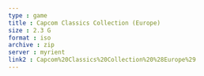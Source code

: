 ```yaml
---
type : game
title : Capcom Classics Collection (Europe)
size : 2.3 G
format : iso
archive : zip
server : myrient
link2 : Capcom%20Classics%20Collection%20%28Europe%29
---
```

